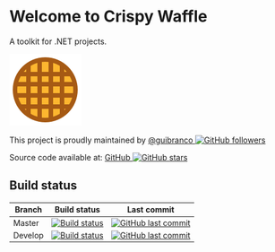 # Welcome to Crispy Waffle

A toolkit for .NET projects.

![Crispy Waffle logo](https://raw.githubusercontent.com/guibranco/CrispyWaffle/master/logo.png)

This project is proudly maintained by [@guibranco ![GitHub followers](https://img.shields.io/github/followers/guibranco?style=social)](https://github.com/guibranco)

Source code available at: [GitHub ![GitHub stars](https://img.shields.io/github/stars/guibranco/CrispyWaffle?style=social)](https://github.com/guibranco/CrispyWaffle)

## Build status

| Branch | Build status | Last commit |
|--------|--------------|-------------|
| Master | [![Build status](https://ci.appveyor.com/api/projects/status/dr93gad0na076ng3/branch/master?svg=true)](https://ci.appveyor.com/project/guibranco/crispywaffle/branch/master) | [![GitHub last commit](https://img.shields.io/github/last-commit/guibranco/CrispyWaffle/master)](https://github.com/guibranco/CrispyWaffle) |
| Develop | [![Build status](https://ci.appveyor.com/api/projects/status/dr93gad0na076ng3/branch/develop?svg=true)](https://ci.appveyor.com/project/guibranco/crispywaffle/branch/develop) | [![GitHub last commit](https://img.shields.io/github/last-commit/guibranco/CrispyWaffle/develop)](https://github.com/guibranco/CrispyWaffle) |